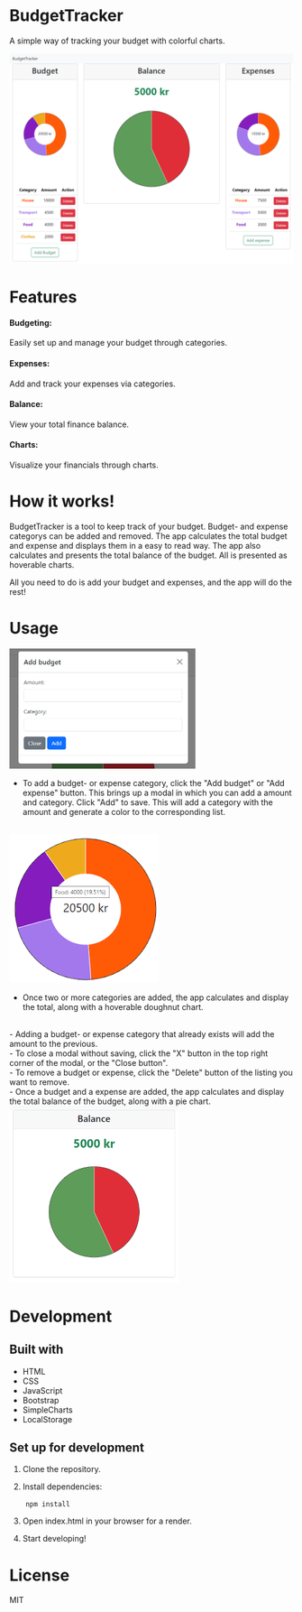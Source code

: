 # BudgetTracker

A simple way of tracking your budget with colorful charts.

![Alt text](resources/img/overview.png)

# Features

#### Budgeting:

Easily set up and manage your budget through categories.

#### Expenses:

Add and track your expenses via categories.

#### Balance: 

View your total finance balance.

#### Charts: 

Visualize your financials through charts. 

# How it works!

BudgetTracker is a tool to keep track of your budget. Budget- and expense categorys can be added and removed. The app calculates the total budget and expense and displays them in a easy to read way. The app also calculates and presents the total balance of the budget. All is presented as hoverable charts. 

All you need to do is add your budget and expenses, and the app will do the rest!

# Usage

<img
 src="resources\img\modal.png" alt="image" width="330" height="auto">
- To add a budget- or expense category, click the "Add budget" or "Add expense" button. This brings up a modal in which you can add a amount and category. Click "Add" to save.
This will add a category with the amount and generate a color to the corresponding list.
<br/>
<img src="resources\img\hover.png" alt="image" width="265" height="auto">

- Once two or more categories are added, the app calculates and display the total, along with a hoverable doughnut chart.
<br/>
- Adding a budget- or expense category that already exists will add the amount to the previous.
<br/>
- To close a modal without saving, click the "X" button in the top right corner of the modal, or the "Close button".
<br/>
- To remove a budget or expense, click the "Delete" button of the listing you want to remove.
<br/>
- Once a budget and a expense are added, the app calculates and display the total balance of the budget, along with a pie chart.

<img src="resources\img\balance.png" alt="image" width="300" height="auto">

<br/>



# Development

## Built with 

- HTML
- CSS
- JavaScript
- Bootstrap
- SimpleCharts
- LocalStorage

## Set up for development

1. Clone the repository.


2. Install dependencies:

```
    npm install
```

3. Open index.html in your browser for a render.

4. Start developing!

# License

MIT

